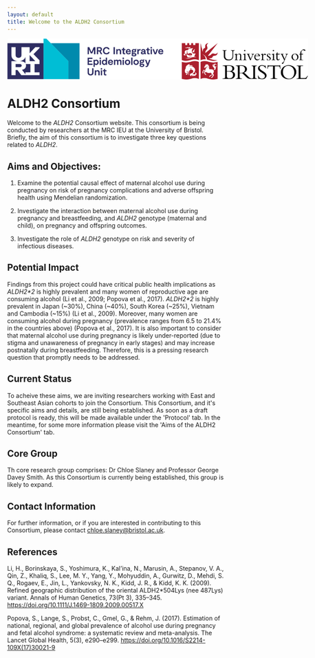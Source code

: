```yaml
---
layout: default
title: Welcome to the ALDH2 Consortium
---
```



<img src="/assets/MRCIEU_logo.png.svg" alt="ALDH2 Consortium Logo" style="max-width: 700px; display: block; margin: 0 auto;">

# ALDH2 Consortium
Welcome to the *ALDH2* Consortium website. This consortium is being conducted by researchers at the MRC IEU at the University of Bristol. Briefly, the aim of this consortium is to investigate three key questions related to *ALDH2*.

## Aims and Objectives:
1. Examine the potential causal effect of maternal alcohol use during pregnancy on risk of pregnancy complications and adverse offspring health using Mendelian randomization. 

2. Investigate the interaction between maternal alcohol use during pregnancy and breastfeeding, and *ALDH2* genotype (maternal and child), on pregnancy and offspring outcomes. 

3. Investigate the role of *ALDH2* genotype on risk and severity of infectious diseases.

## Potential Impact
Findings from this project could have critical public health implications as *ALDH2\*2* is highly prevalent and many women of reproductive age are consuming alcohol (Li et al., 2009; Popova et al., 2017). *ALDH2\*2* is highly prevalent in Japan (~30%), China (~40%), South Korea (~25%), Vietnam and Cambodia (~15%) (Li et al., 2009). Moreover, many women are consuming alcohol during pregnancy (prevalence ranges from 6.5 to 21.4% in the countries above) (Popova et al., 2017). It is also important to consider that maternal alcohol use during pregnancy is likely under-reported (due to stigma and unawareness of pregnancy in early stages) and may increase postnatally during breastfeeding. Therefore, this is a pressing research question that promptly needs to be addressed.

## Current Status
To acheive these aims, we are inviting researchers working with East and Southeast Asian cohorts to join the Consortium. This Consortium, and it's specific aims and details, are still being established. As soon as a draft protocol is ready, this will be made available under the 'Protocol' tab. In the meantime, for some more information please visit the 'Aims of the ALDH2 Consortium' tab.

## Core Group
Th core research group comprises: Dr Chloe Slaney and Professor George Davey Smith. As this Consortium is currently being established, this group is likely to expand.

## Contact Information
For further information, or if you are interested in contributing to this Consortium, please contact chloe.slaney@bristol.ac.uk.

## References
Li, H., Borinskaya, S., Yoshimura, K., Kal’ina, N., Marusin, A., Stepanov, V. A., Qin, Z., Khaliq, S., Lee, M. Y., Yang, Y., Mohyuddin, A., Gurwitz, D., Mehdi, S. Q., Rogaev, E., Jin, L., Yankovsky, N. K., Kidd, J. R., & Kidd, K. K. (2009). Refined geographic distribution of the oriental ALDH2*504Lys (nee 487Lys) variant. Annals of Human Genetics, 73(Pt 3), 335–345. https://doi.org/10.1111/J.1469-1809.2009.00517.X

Popova, S., Lange, S., Probst, C., Gmel, G., & Rehm, J. (2017). Estimation of national, regional, and global prevalence of alcohol use during pregnancy and fetal alcohol syndrome: a systematic review and meta-analysis. The Lancet Global Health, 5(3), e290–e299. https://doi.org/10.1016/S2214-109X(17)30021-9
